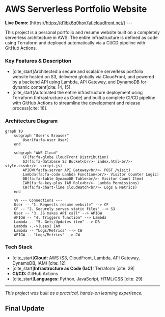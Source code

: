 # **AWS Serverless Portfolio Website**

**Live Demo:** [https://https://d1ibk6q0hov7af.cloudfront.net/) ---

This project is a personal portfolio and resume website built on a completely serverless architecture in AWS. The entire infrastructure is defined as code using Terraform and deployed automatically via a CI/CD pipeline with GitHub Actions.

### **Key Features & Description**

* [cite_start]Architected a secure and scalable serverless portfolio website hosted on S3, delivered globally via CloudFront, and powered by a backend API using Lambda, API Gateway, and DynamoDB for dynamic content[cite: 14, 15].
* [cite_start]Automated the entire infrastructure deployment using Terraform (Infrastructure as Code) and built a complete CI/CD pipeline with GitHub Actions to streamline the development and release process[cite: 16].

### **Architecture Diagram**
```mermaid
graph TD
    subgraph "User's Browser"
        User(fa:fa-user User)
    end

    subgraph "AWS Cloud"
        CF(fa:fa-globe CloudFront Distribution)
        S3(fa:fa-database S3 Bucket<br/>- index.html<br/>- style.css<br/>- script.js)
        APIGW(fa:fa-server API Gateway<br/>- POST /visit)
        Lambda(fa:fa-code Lambda Function<br/>- Visitor Counter Logic)
        DB(fa:fa-table DynamoDB Table<br/>- Visitor Count Item)
        IAM(fa:fa-key-plus IAM Role<br/>- Lambda Permissions)
        CW(fa:fa-chart-line CloudWatch<br/>- Logs & Metrics)
    end

    %% --- Connections ---
    User -- "1. Requests resume website" --> CF
    CF -- "2. Securely serves static files" --> S3
    User -- "3. JS makes API call" --> APIGW
    APIGW -- "4. Triggers function" --> Lambda
    Lambda -- "5. Gets/Updates item" --> DB
    Lambda -.->|uses| IAM
    Lambda -- "Logs/Metrics" --> CW
    APIGW -- "Logs/Metrics" --> CW
```

### **Tech Stack**

* [cite_start]**Cloud:** AWS (S3, CloudFront, Lambda, API Gateway, DynamoDB, IAM) [cite: 12]
* [cite_start]**Infrastructure as Code (IaC):** Terraform [cite: 29]
* **CI/CD:** GitHub Actions
* [cite_start]**Languages:** Python, JavaScript, HTML/CSS [cite: 29]

---
*This project was built as a practical, hands-on learning experience.*
## Final Update
